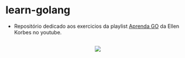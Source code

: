# learn-golang
  - Repositório dedicado aos exercicios da playlist [Aprenda GO](https://www.youtube.com/playlist?list=PLCKpcjBB_VlBsxJ9IseNxFllf-UFEXOdg) da Ellen Korbes no youtube. 

## 

<div align="center">
  <img src="https://miro.medium.com/v2/resize:fit:720/format:webp/1*mWUzwICKzj6a2lvyRYV3rg.jpeg" />
</div>

